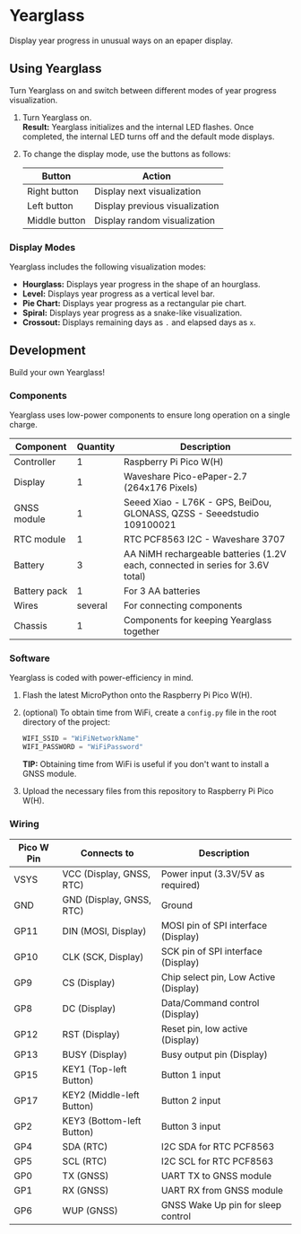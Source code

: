 # Yearglass

Display year progress in unusual ways on an epaper display.

## Using Yearglass

Turn Yearglass on and switch between different modes of year progress visualization.

1. Turn Yearglass on.  
    **Result:** Yearglass initializes and the internal LED flashes. Once completed, the internal LED turns off and the default mode displays.
2. To change the display mode, use the buttons as follows:

    | Button        | Action                        |
    |---------------|-------------------------------|
    | Right button  | Display next visualization    |
    | Left button   | Display previous visualization|
    | Middle button | Display random visualization  |

### Display Modes

Yearglass includes the following visualization modes:

* **Hourglass:** Displays year progress in the shape of an hourglass.
* **Level:** Displays year progress as a vertical level bar.
* **Pie Chart:** Displays year progress as a rectangular pie chart.
* **Spiral:** Displays year progress as a snake-like visualization.
* **Crossout:** Displays remaining days as `.` and elapsed days as `x`.

## Development

Build your own Yearglass!

### Components

Yearglass uses low-power components to ensure long operation on a single charge.

| Component         | Quantity | Description                                                                    |
|-------------------|----------|--------------------------------------------------------------------------------|
| Controller        | 1        | Raspberry Pi Pico W(H)                                                         |
| Display           | 1        | Waveshare Pico-ePaper-2.7 (264x176 Pixels)                                     |
| GNSS module       | 1        | Seeed Xiao - L76K - GPS, BeiDou, GLONASS, QZSS - Seeedstudio 109100021         |
| RTC module        | 1        | RTC PCF8563 I2C - Waveshare 3707                                               |
| Battery           | 3        | AA NiMH rechargeable batteries (1.2V each, connected in series for 3.6V total) |
| Battery pack      | 1        | For 3 AA batteries                                                             |
| Wires             | several  | For connecting components                                                      |
| Chassis           | 1        | Components for keeping Yearglass together                                      |

### Software

Yearglass is coded with power-efficiency in mind.

1. Flash the latest MicroPython onto the Raspberry Pi Pico W(H).
2. (optional) To obtain time from WiFi, create a `config.py` file in the root directory of the project:  

    ```python
    WIFI_SSID = "WiFiNetworkName"
    WIFI_PASSWORD = "WiFiPassword"
    ```

    **TIP:** Obtaining time from WiFi is useful if you don't want to install a GNSS module.

3. Upload the necessary files from this repository to Raspberry Pi Pico W(H).

### Wiring

| Pico W Pin      | Connects to                      | Description                              |
|-----------------|----------------------------------|------------------------------------------|
| VSYS            | VCC (Display, GNSS, RTC)         | Power input (3.3V/5V as required)        |
| GND             | GND (Display, GNSS, RTC)         | Ground                                   |
| GP11            | DIN (MOSI, Display)              | MOSI pin of SPI interface (Display)      |
| GP10            | CLK (SCK, Display)               | SCK pin of SPI interface (Display)       |
| GP9             | CS (Display)                     | Chip select pin, Low Active (Display)    |
| GP8             | DC (Display)                     | Data/Command control (Display)           |
| GP12            | RST (Display)                    | Reset pin, low active (Display)          |
| GP13            | BUSY (Display)                   | Busy output pin (Display)                |
| GP15            | KEY1 (Top-left Button)           | Button 1 input                           |
| GP17            | KEY2 (Middle-left Button)        | Button 2 input                           |
| GP2             | KEY3 (Bottom-left Button)        | Button 3 input                           |
| GP4             | SDA (RTC)                        | I2C SDA for RTC PCF8563                  |
| GP5             | SCL (RTC)                        | I2C SCL for RTC PCF8563                  |
| GP0             | TX (GNSS)                        | UART TX to GNSS module                   |
| GP1             | RX (GNSS)                        | UART RX from GNSS module                 |
| GP6             | WUP (GNSS)                       | GNSS Wake Up pin for sleep control       |
